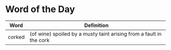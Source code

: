 # Word of the Day

|Word|Definition|
|---|---|
|corked|(of wine) spoiled by a musty taint arising from a fault in the cork|